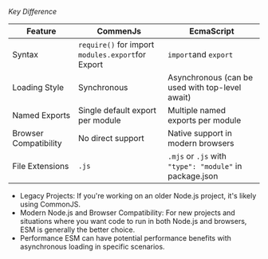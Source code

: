 *Key Difference*
<!-- Key feature  -->
| Feature     | CommenJs | EcmaScript |
| ----------- | ----------- | ----------- |
| Syntax      | ```require()``` for import   <br> ```modules.export```for Export    |```import```and ```export```|
| Loading Style   |     Synchronous    |Asynchronous (can be used with top-level await)|
| Named Exports	| Single default export per module|	Multiple named exports per module|
|Browser Compatibility	|No direct support	|Native support in modern browsers|
|File Extensions	|```.js```	|```.mjs``` or `.js` with `"type": "module"` in package.json|

<!-- Which should be used -->

+ Legacy Projects: If you're working on an older Node.js project, it's likely using CommonJS.
+ Modern Node.js and Browser Compatibility: For new projects and situations where you want code to run in both Node.js and browsers, ESM is generally the better choice.
+ Performance ESM can have potential performance benefits with asynchronous loading in specific scenarios.
